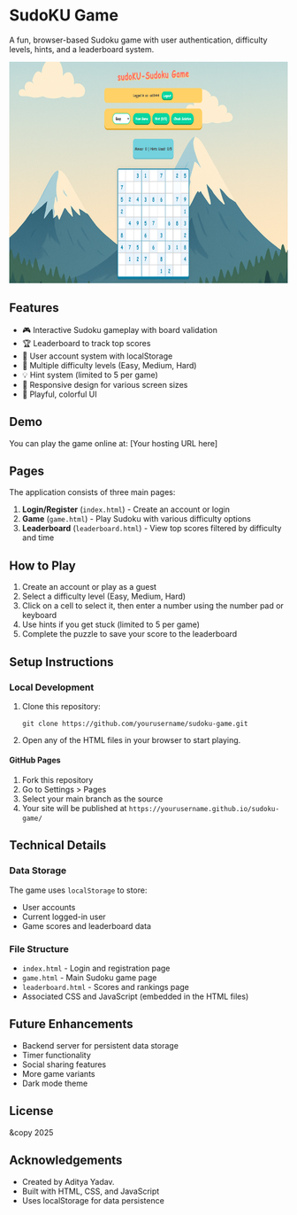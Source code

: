 # SudoKU Game

A fun, browser-based Sudoku game with user authentication, difficulty levels, hints, and a leaderboard system.

<p align="center">
  <img src="img1a.png" alt="SudoKU Game" width="800" height="400">
</p>


## Features

- 🎮 Interactive Sudoku gameplay with board validation
- 🏆 Leaderboard to track top scores
- 👤 User account system with localStorage
- 🔢 Multiple difficulty levels (Easy, Medium, Hard)
- 💡 Hint system (limited to 5 per game)
- 📱 Responsive design for various screen sizes
- 🎨 Playful, colorful UI

## Demo

You can play the game online at: [Your hosting URL here]

## Pages

The application consists of three main pages:

1. **Login/Register** (`index.html`) - Create an account or login
2. **Game** (`game.html`) - Play Sudoku with various difficulty options
3. **Leaderboard** (`leaderboard.html`) - View top scores filtered by difficulty and time

## How to Play

1. Create an account or play as a guest
2. Select a difficulty level (Easy, Medium, Hard)
3. Click on a cell to select it, then enter a number using the number pad or keyboard
4. Use hints if you get stuck (limited to 5 per game)
5. Complete the puzzle to save your score to the leaderboard

## Setup Instructions

### Local Development

1. Clone this repository:
   ```
   git clone https://github.com/yourusername/sudoku-game.git
   ```

2. Open any of the HTML files in your browser to start playing.

#### GitHub Pages

1. Fork this repository
2. Go to Settings > Pages
3. Select your main branch as the source
4. Your site will be published at `https://yourusername.github.io/sudoku-game/`

## Technical Details

### Data Storage

The game uses `localStorage` to store:
- User accounts
- Current logged-in user
- Game scores and leaderboard data

### File Structure

- `index.html` - Login and registration page
- `game.html` - Main Sudoku game page
- `leaderboard.html` - Scores and rankings page
- Associated CSS and JavaScript (embedded in the HTML files)

## Future Enhancements

- Backend server for persistent data storage
- Timer functionality
- Social sharing features
- More game variants
- Dark mode theme

## License

&copy 2025

## Acknowledgements

- Created by Aditya Yadav.
- Built with HTML, CSS, and JavaScript
- Uses localStorage for data persistence
